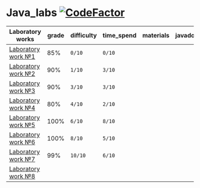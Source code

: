 # Java_labs [![CodeFactor](https://www.codefactor.io/repository/github/worthant/java_labs/badge)](https://www.codefactor.io/repository/github/worthant/java_labs)
|Laboratory works|grade|difficulty|time_spend|materials|javadoc|
|-|-|-|-|-|-|
|[Laboratory work №1](./lab1)|85%|`0/10`|`0/10`||
|[Laboratory work №2](./lab2)|90%|`1/10`|`3/10`||
|[Laboratory work №3](./lab3)|90%|`3/10`|`3/10`||
|[Laboratory work №4](./lab4)|80%|`4/10`|`2/10`||
|[Laboratory work №5](./lab5)|100%|`6/10`|`8/10`||
|[Laboratory work №6](./lab6)|100%|`8/10`|`5/10`||
|[Laboratory work №7](./lab7)|99%|`10/10`|`6/10`||
|[Laboratory work №8](./lab8)|||||

